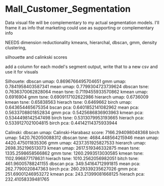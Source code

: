 # Mall_Customer_Segmentation

Data visual file will be complementary to my actual segmentation models. I'll frame it as info that marketing could use as supporting or complementary info

NEEDS dimension reductionality
kmeans, hierarchal, dbscan, gmm, density clustering, 

silhouette and calinkski scores

add a column for each model's segment output, write that to a new csv and use it for visuals 

Silhouete:
dbscan umap: 0.8696766495704651
gmm umap: 0.7841958403587341
mean umap: 0.7799304723739624
dbscan tsne: 0.7636370062828064
mean tsne: 0.7119455933570862
kmean umap: 0.6916904
gmm tsne: 0.6909117102622986
hierarch umap: 0.6736009
kmean tsne: 0.65838563
hierach tsne: 0.6469662
birch umap: 0.643654465675354
bscan pca: 0.6401852141082962
mean pca: 0.5633708801852834
gmm pca: 0.5425686836903963
kmean pca: 0.5344498142547498
birch tsne: 0.5313079953193665
hierach pca: 0.5339127021004815
birch pca: 0.44142114375933944



Calinski:
dbscan umap: Calinski-Harabasz score: 7166.294098048368
birch umap: 5420.762050088312
dbscan tsne: 4684.448564215946
mean umap: 4420.475011835306
gmm umap: 4237.351925827533
hierarch umap: 2698.352196513073
kmean umap: 2617.519346332875
mean tsne: 1335.2598658566862
gmm tsne: 1260.2993513030585
kmean tsne: 1102.996877178631
hierach tsne: 1010.2562056982051
bitch tsne: 461.96005788241155
dbscan pca: 349.54164712991815
mean pca: 262.7790020847363
birch pca: 260.29339235627026
gmm pca: 251.69001246953272
kmean pca: 243.21399081668125
hierach pca: 232.41058339481765

